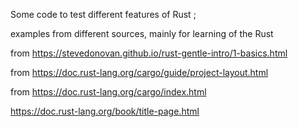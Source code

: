 Some code to test different features of Rust ; 

examples from different sources, mainly for learning of the Rust 

from https://stevedonovan.github.io/rust-gentle-intro/1-basics.html

from https://doc.rust-lang.org/cargo/guide/project-layout.html

from https://doc.rust-lang.org/cargo/index.html

https://doc.rust-lang.org/book/title-page.html


